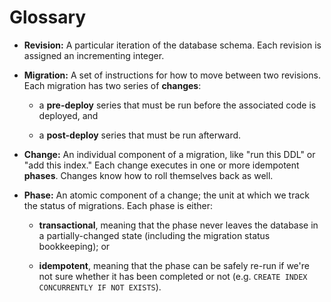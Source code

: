 # Glossary

- **Revision:** A particular iteration of the database schema. Each revision is assigned
an incrementing integer.

- **Migration:** A set of instructions for how to move between two revisions. Each
migration has two series of **changes**:

  - a **pre-deploy** series that must be run before the associated code is deployed, and

  - a **post-deploy** series that must be run afterward.

- **Change:** An individual component of a migration, like "run this DDL" or "add this
index." Each change executes in one or more idempotent **phases**. Changes know how to
roll themselves back as well.

- **Phase:** An atomic component of a change; the unit at which we track the status of
migrations. Each phase is either:
 
  - **transactional**, meaning that the phase never leaves the database in a
  partially-changed state (including the migration status bookkeeping); or
  
  - **idempotent**, meaning that the phase can be safely re-run if we're not sure
  whether it has been completed or not (e.g. `CREATE INDEX CONCURRENTLY IF NOT EXISTS`).
